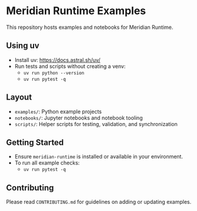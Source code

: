 # Meridian Runtime Examples

This repository hosts examples and notebooks for Meridian Runtime.

## Using uv

- Install uv: https://docs.astral.sh/uv/
- Run tests and scripts without creating a venv:
  - `uv run python --version`
  - `uv run pytest -q`

## Layout

- `examples/`: Python example projects
- `notebooks/`: Jupyter notebooks and notebook tooling
- `scripts/`: Helper scripts for testing, validation, and synchronization

## Getting Started

- Ensure `meridian-runtime` is installed or available in your environment.
- To run all example checks:
  - `uv run pytest -q`

## Contributing

Please read `CONTRIBUTING.md` for guidelines on adding or updating examples.
